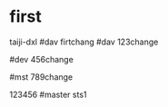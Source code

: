 # first
taiji-dxl
#dav firtchang
#dav 123change

#dev 456change

#mst 789change

123456
#master sts1